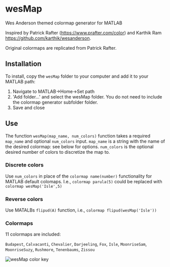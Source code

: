 # wesMap
 Wes Anderson themed colormap generator for MATLAB

Inspired by Patrick Rafter (https://www.prafter.com/color) and Karthik Ram https://github.com/karthik/wesanderson.

Original colormaps are replicated from Patrick Rafter.

## Installation

To install, copy the `wesMap` folder to your computer and add it to your MATLAB path: 
1. Navigate to MATLAB->Home->Set path
2. 'Add folder...' and select the wesMap folder. You do not need to include the colormap generator subfolder folder.
3. Save and close

## Use

The function `wesMap(map_name, num_colors)` function takes a required `map_name` and optional `num_colors` input. `map_name` is a string with the name of the desired colormap: see below for options. `num_colors` is the optional desired number of colors to discretize the map to. 

### Discrete colors

Use `num_colors` in place of the `colormap name(number)` functionality for MATLAB default colomaps. I.e., `colormap parula(5)` could be replaced with `colormap wesMap('Isle',5)`

### Reverse colors

Use MATALBs `flipud(A)` function, i.e., `colormap flipud(wesMap('Isle'))`

### Colormaps

11 colormaps are included: 

`Budapest`, `Calvacanti`, `Chevalier`, `Darjeeling`, `Fox`, `Isle`, `MoonriseSam`, `MoonriseSuzy`, `Rushmore`, `Tenenbaums`, `Zissou`

![wesMap color key](/assets/wesMap_color_key.tif)

